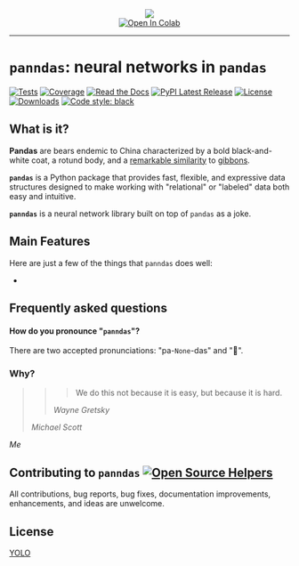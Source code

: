 <div align="center">
  <img src="https://charlesfrye.github.io/img/panndas-logo.jpeg"><br>
  <a href="https://colab.research.google.com/drive/1ctgXlDuSxg6MXy90QXZ1OmD9W2_DYf-D?usp=sharing">
  <img src="https://colab.research.google.com/assets/colab-badge.svg" alt="Open In Colab"/>
</a>
</div>

-----------------

# `panndas`: neural networks in `pandas`
[![Tests](https://github.com/charlesfrye/panndas/workflows/Tests/badge.svg)](https://github.com/charlesfrye/panndas/actions?workflow=Tests)
[![Coverage](https://codecov.io/github/charlesfrye/panndas/coverage.svg?branch=main)](https://codecov.io/gh/charlesfrye/panndas)
[![Read the Docs](https://readthedocs.org/projects/panndas/badge/)](https://panndas.readthedocs.io/)
[![PyPI Latest Release](https://img.shields.io/pypi/v/panndas.svg)](https://pypi.org/project/panndas/)
[![License](https://img.shields.io/pypi/l/panndas.svg)](https://github.com/pandas-dev/pandas/blob/main/LICENSE)
[![Downloads](https://static.pepy.tech/personalized-badge/panndas?period=month&units=international_system&left_color=black&right_color=orange&left_text=PyPI%20downloads%20per%20month)](https://pepy.tech/project/panndas)
[![Code style: black](https://img.shields.io/badge/code%20style-black-000000.svg)](https://github.com/psf/black)

## What is it?

**Pandas** are bears endemic to China characterized by a bold black-and-white coat, a rotund body, and a [remarkable similarity](https://wp.technologyreview.com/wp-content/uploads/2019/05/adversarial-10.jpg) to [gibbons](https://www.memphiszoo.org/assets/2510/10_white_cheek_gibbon.jpg).

**`pandas`** is a Python package that provides fast, flexible, and expressive data
structures designed to make working with "relational" or "labeled" data both
easy and intuitive.

**`panndas`** is a neural network library built on top of `pandas` as a joke.

## Main Features
Here are just a few of the things that `panndas` does well:

  -

## Frequently asked questions

#### How do you pronounce "`panndas`"?

There are two accepted pronunciations: "pa-`None`-das" and "🖕".

### Why?

> > > We do this not because it is easy, but because it is hard.
> >
> > _Wayne Gretsky_
>
> _Michael Scott_

_Me_

## Contributing to `panndas` [![Open Source Helpers](https://www.codetriage.com/charlesfrye/panndas/badges/users.svg)](https://www.codetriage.com/charlesfrye/panndas)

All contributions, bug reports, bug fixes, documentation improvements, enhancements, and ideas are unwelcome.

## License
[YOLO](http://swansonquotes.com/wp-content/uploads/s05-ep01-permits1-1000x500.jpg)
